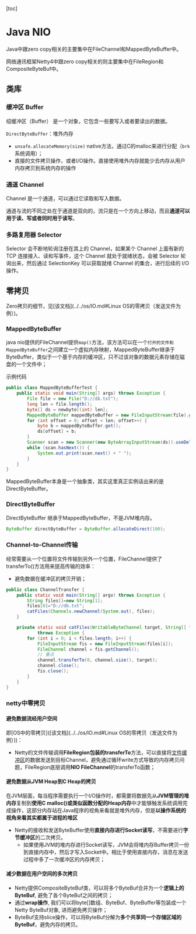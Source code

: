 [toc]

# Java NIO

Java中跟zero copy相关的主要集中在FileChannel和MappedByteBuffer中。

网络通讯框架Netty4中跟zero copy相关的则主要集中在FileRegion和CompositeByteBuf中。



## 类库

### 缓冲区 Buffer

绍缓冲区（Buffer） 是一个对象，它包含一些要写入或者要读出的数据。

`DirectByteBuffer`：堆外内存

- `unsafe.allocateMemory(size)` native方法，通过C的malloc来进行分配（`brk`系统调用）；
- 直接的文件拷贝操作，或者I/O操作。直接使用堆外内存就能少去内存从用户内存拷贝到系统内存的操作

### 通道 Channel

Channel 是一个通道，可以通过它读取和写入数据。

通道与流的不同之处在于通道是双向的，流只是在一个方向上移动，而且**通道可以用于读、写或者同时用于读写**。

### 多路复用器 Selector

Selector 会不断地轮询注册在其上的 Channel，如果某个 Channel 上面有新的 TCP 连接接入、读和写事件，这个 Channel 就处于就绪状态，会被 Selector 轮询出来，然后通过 SelectionKey 可以获取就绪 Channel 的集合，进行后续的 I/O 操作。

## 零拷贝

Zero拷贝的细节，见[该文档](../../os/IO.md#Linux OS的零拷贝（发送文件为例）)。

### MappedByteBuffer

java nio提供的FileChannel提供`map()`方法，该方法可以在一个`打开的文件和MappedByteBuffer`之间建立一个虚拟内存映射，MappedByteBuffer继承于ByteBuffer，类似于一个基于内存的缓冲区，只不过该对象的数据元素存储在磁盘的一个文件中；

示例代码

```java
public class MappedByteBufferTest {
    public static void main(String[] args) throws Exception {
        File file = new File("D://db.txt");
        long len = file.length();
        byte[] ds = newbyte[(int) len];
        MappedByteBuffer mappedByteBuffer = new FileInputStream(file).getChannel().map(FileChannel.MapMode.READ_ONLY, 0, len);
        for (int offset = 0; offset < len; offset++) {
            byte b = mappedByteBuffer.get();
            ds[offset] = b;
        }
        Scanner scan = new Scanner(new ByteArrayInputStream(ds)).useDelimiter(" ");
        while (scan.hasNext()) {
            System.out.print(scan.next() + " ");
        }
    }
}
```

MappedByteBuffer本身是一个抽象类，其实这里真正实例话出来的是DirectByteBuffer。

### DirectByteBuffer

DirectByteBuffer 继承于MappedByteBuffer，不是JVM堆内存。

```java
ByteBuffer directByteBuffer = ByteBuffer.allocateDirect(100);
```

### Channel-to-Channel传输

经常需要从一个位置将文件传输到另外一个位置，FileChannel提供了transferTo()方法用来提高传输的效率：

- 避免数据在缓冲区的拷贝开销；

```java
public class ChannelTransfer {
    public static void main(String[] argv) throws Exception {
        String files[]=new String[1];
        files[0]="D://db.txt";
        catFiles(Channels.newChannel(System.out), files);
    }

    private static void catFiles(WritableByteChannel target, String[] files)
            throws Exception {
        for (int i = 0; i < files.length; i++) {
            FileInputStream fis = new FileInputStream(files[i]);
            FileChannel channel = fis.getChannel();
            // 重点
            channel.transferTo(0, channel.size(), target);
            channel.close();
            fis.close();
        }
    }
}
```

### netty中零拷贝

#### 避免数据流经用户空间

即[OS中的零拷贝]([该文档](../../os/IO.md#Linux OS的零拷贝（发送文件为例）))：

- Netty的文件传输调用**FileRegion包装的transferTo**方法，可以直接将[文件缓冲区](https://www.zhihu.com/search?q=文件缓冲区&search_source=Entity&hybrid_search_source=Entity&hybrid_search_extra={"sourceType"%3A"article"%2C"sourceId"%3A76059333})的数据发送到目标Channel，避免通过循环write方式导致的内存拷贝问题，FileRegion底层调用**NIO FileChannel**的transferTo函数；

#### 避免数据从JVM Heap到C Heap的拷贝

在JVM层面，每当程序需要执行一个I/O操作时，都需要将数据先从**JVM管理的堆内存**复制到**使用C malloc()或类似函数分配的Heap内存**中才能够触发系统调用完成操作，这部分内存站在Java程序的视角来看就是堆外内存，但是**以操作系统的视角来看其实都属于进程的堆区**

- Netty的接收和发送ByteBuffer使用**直接内存进行Socket读写**，不需要进行**字节缓冲区**的二次拷贝。
  - 如果使用JVM的堆内存进行Socket读写，JVM会将堆内存Buffer拷贝一份到直接内存中，然后才写入Socket中。相比于使用直接内存，消息在发送过程中多了一次缓冲区的内存拷贝；

#### 减少数据在用户空间的多次拷贝

- Netty提供CompositeByteBuf类，可以将多个ByteBuf合并为一个**逻辑上的ByteBuf**, 避免了各个ByteBuf之间的拷贝；
- 通过**wrap操作**, 我们可以将byte[]数组、ByteBuf、ByteBuffer等包装成一个Netty ByteBuf对象, 进而避免拷贝操作；
- ByteBuf支持slice操作，可以将ByteBuf分解为**多个共享同一个存储区域的ByteBuf**，避免内存的拷贝。